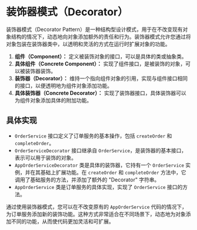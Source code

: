 # 装饰器模式（Decorator）

装饰器模式（Decorator Pattern）是一种结构型设计模式，用于在不改变现有对象结构的情况下，动态地向对象添加额外的责任和行为。装饰器模式允许您通过将对象包装在装饰器类中，以透明和灵活的方式在运行时扩展对象的功能。

1. **组件（Component）：** 定义被装饰对象的接口，可以是具体的类或抽象类。
2. **具体组件（Concrete Component）：** 实现了组件接口，是被装饰的对象，可以被装饰器装饰。
3. **装饰器（Decorator）：** 维持一个指向组件对象的引用，实现与组件接口相同的接口，以便透明地为组件对象添加功能。
4. **具体装饰器（Concrete Decorator）：** 实现了装饰器接口，具体装饰器可以为组件对象添加具体的附加功能。

## 具体实现

- `OrderService` 接口定义了订单服务的基本操作，包括 `createOrder` 和 `completeOrder`。
- `OrderServiceDecorator` 接口继承自 `OrderService`，是装饰器的基本接口，表示可以用于装饰的对象。
- `AppOrderServiceDecorator` 类是具体的装饰器，它持有一个 `OrderService` 实例，并在其基础上扩展功能。在 `createOrder` 和 `completeOrder` 方法中，它调用了基础服务的方法，并添加了额外的 "Decorator" 字符串。
- `AppOrderService` 类是订单服务的具体实现，实现了 `OrderService` 接口的方法。

通过使用装饰器模式，您可以在不改变原有的 `AppOrderService` 代码的情况下，为订单服务添加新的装饰功能。这种方式非常适合在不同场景下，动态地为对象添加不同的功能，从而使代码更加灵活和可扩展。